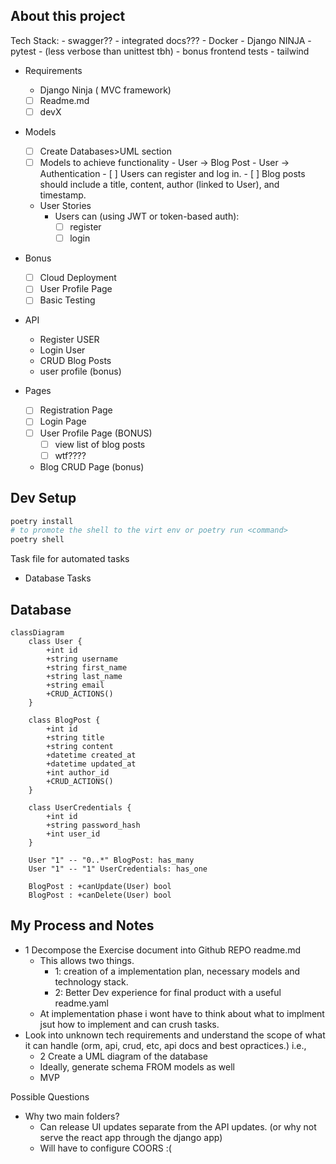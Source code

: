 ## About this project

Tech Stack:
    - swagger??
    - integrated docs???
    - Docker
    - Django NINJA
    - pytest
      - (less verbose than unittest tbh)
      - bonus frontend tests
      - tailwind

- Requirements
  - Django Ninja ( MVC framework)
  - [ ] Readme.md
  - [ ] devX
- Models
  - [ ]  Create Databases>UML section
    - [ ]  Models to achieve functionality
      - User → Blog Post
      - User → Authentication
      - [ ] Users can register and log in.
      - [ ] Blog posts should include a title, content, author (linked to User), and timestamp.
  - User Stories
    - Users can (using JWT or token-based auth):
      - [ ] register
      - [ ] login
- Bonus
  - [ ] Cloud Deployment
  - [ ] User Profile Page
  - [ ] Basic Testing

- API
  - Register USER
  - Login User
  - CRUD Blog Posts
  - user profile (bonus)

- Pages
  - [ ] Registration Page
  - [ ] Login Page
  - [ ] User Profile Page (BONUS)
    - [ ] view list of blog posts
    - [ ] wtf????
  - Blog CRUD Page (bonus)

## Dev Setup

```sh
poetry install
# to promote the shell to the virt env or poetry run <command>
poetry shell
```

Task file for automated tasks
  - Database Tasks


## Database

```mermaid
classDiagram
    class User {
        +int id
        +string username
        +string first_name
        +string last_name
        +string email
        +CRUD_ACTIONS()
    }

    class BlogPost {
        +int id
        +string title
        +string content
        +datetime created_at
        +datetime updated_at
        +int author_id
        +CRUD_ACTIONS()
    }

    class UserCredentials {
        +int id
        +string password_hash
        +int user_id
    }

    User "1" -- "0..*" BlogPost: has_many
    User "1" -- "1" UserCredentials: has_one

    BlogPost : +canUpdate(User) bool
    BlogPost : +canDelete(User) bool

```

## My Process and Notes

- 1 Decompose the Exercise document into Github REPO readme.md
  - This allows two things.
    - 1: creation of a implementation plan, necessary models and technology stack.
    - 2: Better Dev experience for final product with a useful readme.yaml
  - At implementation phase i wont have to think about what to implment jsut how to implement and can crush tasks.
- Look into unknown tech requirements and understand the scope of what it can handle (orm, api, crud, etc, api docs and best opractices.) i.e., 
  - 2 Create a UML diagram of the database
  - Ideally, generate schema FROM models as well
  - MVP

Possible Questions
- Why two main folders?
  - Can release UI updates separate from the API updates. (or why not serve the react app through the django app)
  - Will have to configure COORS :(